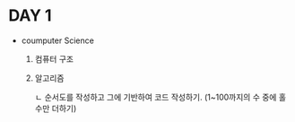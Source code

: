 # DAY 1

- coumputer Science
  
    1. 컴퓨터 구조
       
    2. 알고리즘
       
         ㄴ 순서도를 작성하고 그에 기반하여 코드 작성하기. (1~100까지의 수 중에 홀수만 더하기) 
